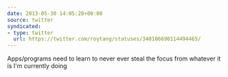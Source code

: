 ```yaml
---
date: 2013-05-30 14:05:28+00:00
source: twitter
syndicated:
- type: twitter
  url: https://twitter.com/roytang/statuses/340106690114494465/
---
```


Apps/programs need to learn to never ever steal the focus from whatever it is I'm currently doing